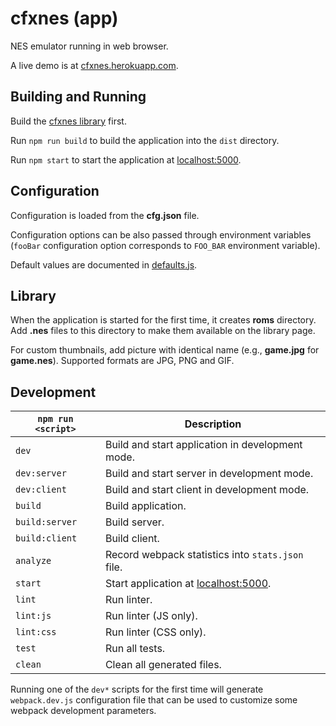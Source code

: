 # cfxnes (app)

NES emulator running in web browser.

A live demo is at [cfxnes.herokuapp.com](http://cfxnes.herokuapp.com).

## Building and Running

Build the [cfxnes library](../lib) first.

Run `npm run build` to build the application into the `dist` directory.

Run `npm start` to start the application at [localhost:5000](http://localhost:5000).

## Configuration

Configuration is loaded from the **cfg.json** file.

Configuration options can be also passed through environment variables (`fooBar` configuration option corresponds to `FOO_BAR` environment variable).

Default values are documented in [defaults.js](src/server/config/defaults.js).

## Library

When the application is started for the first time, it creates **roms** directory.
Add **.nes** files to this directory to make them available on the library page.

For custom thumbnails, add picture with identical name (e.g., **game.jpg** for **game.nes**). Supported formats are JPG, PNG and GIF.

## Development

| `npm run <script>` | Description                                                   |
| ------------------ | ------------------------------------------------------------- |
| `dev`              | Build and start application in development mode.              |
| `dev:server`       | Build and start server in development mode.                   |
| `dev:client`       | Build and start client in development mode.                   |
| `build`            | Build application.                                            |
| `build:server`     | Build server.                                                 |
| `build:client`     | Build client.                                                 |
| `analyze`          | Record webpack statistics into `stats.json` file.             |
| `start`            | Start application at [localhost:5000](http://localhost:5000). |
| `lint`             | Run linter.                                                   |
| `lint:js`          | Run linter (JS only).                                         |
| `lint:css`         | Run linter (CSS only).                                        |
| `test`             | Run all tests.                                                |
| `clean`            | Clean all generated files.                                    |

Running one of the `dev*` scripts for the first time will generate `webpack.dev.js` configuration file that can be used to customize some webpack development parameters.
